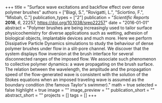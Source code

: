 +++
title = "Surface wave excitations and backflow effect over dense polymer brushes"
authors = ["Biagi, S.", "Rovigatti, L.", "Sciortino, F.", "Misbah, C."]
publication_types = ["2"]
publication = "*Scientific Reports* **2016**, *6*, 22257, https://doi.org/10.1038/srep22257"
date = "2016-01-01"
abstract = "Polymer brushes are being increasingly used to tailor surface physicochemistry for diverse applications such as wetting, adhesion of biological objects, implantable devices and much more. Here we perform Dissipative Particle Dynamics simulations to study the behaviour of dense polymer brushes under flow in a slit-pore channel. We discover that the system displays flow inversion at the brush interface for several disconnected ranges of the imposed flow. We associate such phenomenon to collective polymer dynamics: a wave propagating on the brush surface. The relation between the wavelength, the amplitude and the propagation speed of the flow-generated wave is consistent with the solution of the Stokes equations when an imposed traveling wave is assumed as the boundary condition (the famous Taylor's swimmer)."
math = true
selected = false
highlight = true
image = ""
image_preview = ""
publication_short = ""
abstract_short = ""
projects = []
tags = []
+++
